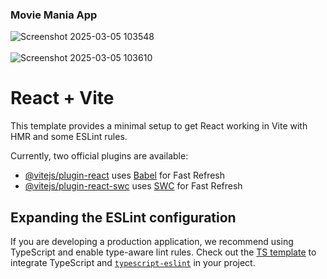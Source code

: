 ### Movie Mania App
![Screenshot 2025-03-05 103548](https://github.com/user-attachments/assets/7195b47a-6613-46b3-9914-7b7209951922)
<br>
<br>
![Screenshot 2025-03-05 103610](https://github.com/user-attachments/assets/dbcf7250-4401-416c-9fdc-e8355a800aa6)






# React + Vite

This template provides a minimal setup to get React working in Vite with HMR and some ESLint rules.

Currently, two official plugins are available:

- [@vitejs/plugin-react](https://github.com/vitejs/vite-plugin-react/blob/main/packages/plugin-react/README.md) uses [Babel](https://babeljs.io/) for Fast Refresh
- [@vitejs/plugin-react-swc](https://github.com/vitejs/vite-plugin-react-swc) uses [SWC](https://swc.rs/) for Fast Refresh

## Expanding the ESLint configuration

If you are developing a production application, we recommend using TypeScript and enable type-aware lint rules. Check out the [TS template](https://github.com/vitejs/vite/tree/main/packages/create-vite/template-react-ts) to integrate TypeScript and [`typescript-eslint`](https://typescript-eslint.io) in your project.
